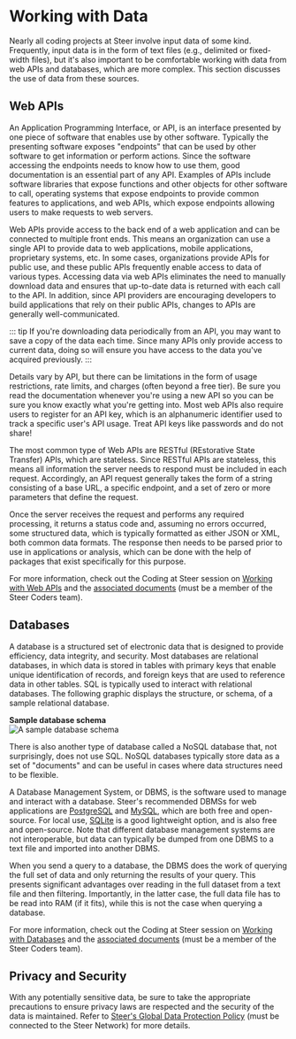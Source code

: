 # Working with Data

Nearly all coding projects at Steer involve input data of some kind. Frequently,
input data is in the form of text files (e.g., delimited or fixed-width files),
but it's also important to be comfortable working with data from web APIs and
databases, which are more complex. This section discusses the use of data from
these sources.

## Web APIs

An Application Programming Interface, or API, is an interface presented by one
piece of software that enables use by other software. Typically the presenting
software exposes "endpoints" that can be used by other software to get
information or perform actions. Since the software accessing the endpoints needs
to know how to use them, good documentation is an essential part of any API.
Examples of APIs include software libraries that expose functions and other
objects for other software to call, operating systems that expose endpoints to
provide common features to applications, and web APIs, which expose endpoints
allowing users to make requests to web servers.

Web APIs provide access to the back end of a web application and can be
connected to multiple front ends. This means an organization can use a single
API to provide data to web applications, mobile applications, proprietary
systems, etc. In some cases, organizations provide APIs for public use, and
these public APIs frequently enable access to data of various types. Accessing
data via web APIs eliminates the need to manually download data and ensures that
up-to-date data is returned with each call to the API. In addition, since API
providers are encouraging developers to build applications that rely on their
public APIs, changes to APIs are generally well-communicated.

::: tip
If you're downloading data periodically from an API, you may want to save a copy
of the data each time. Since many APIs only provide access to current data,
doing so will ensure you have access to the data you've acquired previously.
:::

Details vary by API, but there can be limitations in the form of usage
restrictions, rate limits, and charges (often beyond a free tier). Be sure you
read the documentation whenever you're using a new API so you can be sure you
know exactly what you're getting into. Most web APIs also require users to
register for an API key, which is an alphanumeric identifier used to track a
specific user's API usage. Treat API keys like passwords and do not share!

The most common type of Web APIs are RESTful (REstorative State Transfer) APIs,
which are stateless. Since RESTful APIs are stateless, this means all
information the server needs to respond must be included in each request.
Accordingly, an API request generally takes the form of a string consisting of a
base URL, a specific endpoint, and a set of zero or more parameters that define
the request.

Once the server receives the request and performs any required processing, it
returns a status code and, assuming no errors occurred, some structured data,
which is typically formatted as either JSON or XML, both common data formats.
The response then needs to be parsed prior to use in applications or analysis,
which can be done with the help of packages that exist specifically for this
purpose.

For more information, check out the Coding at Steer session on
[Working with Web APIs](https://steer.learnupon.com/catalog/courses/3257694/content)
and the
[associated documents](https://sdgworld.sharepoint.com/:f:/r/sites/SteerCoders/Shared%20Documents/General/Coding%20at%20Steer/Working%20with%20Web%20APIs)
(must be a member of the Steer Coders team).

## Databases

A database is a structured set of electronic data that is designed to provide
efficiency, data integrity, and security. Most databases are relational
databases, in which data is stored in tables with primary keys that enable
unique identification of records, and foreign keys that are used to reference
data in other tables. SQL is typically used to interact with relational
databases. The following graphic displays the structure, or schema, of a sample
relational database.

**Sample database schema**  
![A sample database schema](/sample_database_schema.png)

There is also another type of database called a NoSQL database that, not
surprisingly, does not use SQL. NoSQL databases typically store data as a set of
"documents" and can be useful in cases where data structures need to be
flexible.

A Database Management System, or DBMS, is the software used to manage and
interact with a database. Steer's recommended DBMSs for web applications are
[PostgreSQL](https://www.postgresql.org) and [MySQL](https://www.mysql.com),
which are both free and open-source. For local use,
[SQLite](https://www.sqlite.org/index.html) is a good lightweight option, and is
also free and open-source. Note that different database management systems are
not interoperable, but data can typically be dumped from one DBMS to a text file
and imported into another DBMS.

When you send a query to a database, the DBMS does the work of querying the full
set of data and only returning the results of your query. This presents
significant advantages over reading in the full dataset from a text file and
then filtering. Importantly, in the latter case, the full data file has to be
read into RAM (if it fits), while this is not the case when querying a database.

For more information, check out the Coding at Steer session on
[Working with Databases](https://steer.learnupon.com/catalog/courses/3257694/content)
and the
[associated documents](https://sdgworld.sharepoint.com/:f:/r/sites/SteerCoders/Shared%20Documents/General/Coding%20at%20Steer/Working%20with%20Databases)
(must be a member of the Steer Coders team).

## Privacy and Security

With any potentially sensitive data, be sure to take the appropriate precautions
to ensure privacy laws are respected and the security of the data is maintained.
Refer to
[Steer's Global Data Protection Policy](https://sdgworld.sharepoint.com/sites/DocumentStore/Our%20operations/Legal%20&%20compliance%20support/ECHO%20-%20COMPLIANCE/Global%20data%20protection%20policy.docx)
(must be connected to the Steer Network) for more details.
